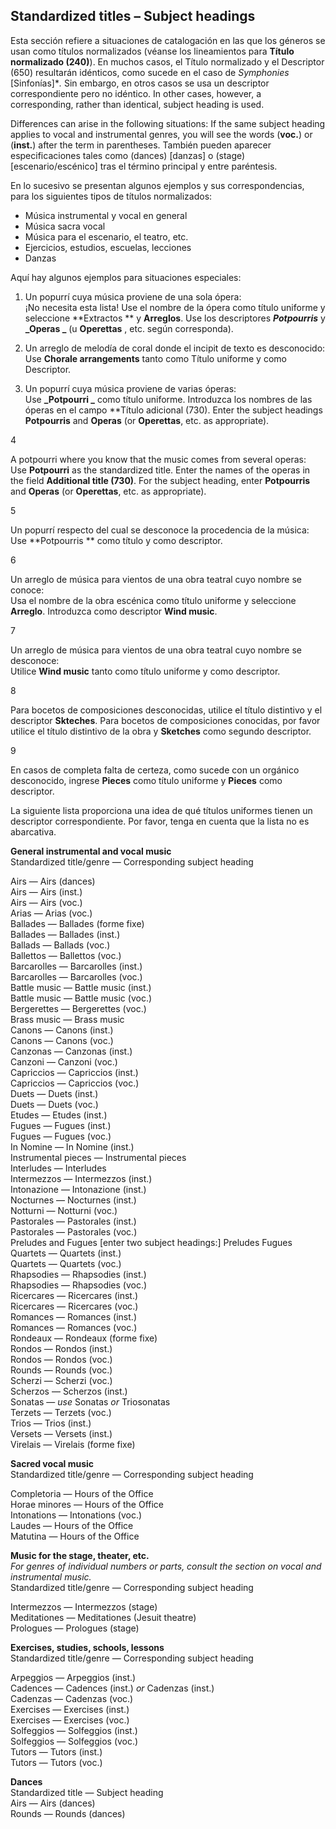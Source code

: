 ## Standardized titles – Subject headings

Esta sección refiere a situaciones de catalogación en las que los géneros se usan como títulos normalizados (véanse los lineamientos para **Título normalizado (240)**). En muchos casos, el Título normalizado y el Descriptor (650) resultarán idénticos, como sucede en el caso de _Symphonies_ [Sinfonías]\*_._ Sin embargo, en otros casos se usa un descriptor correspondiente pero no idéntico. In other cases, however, a corresponding, rather than identical, subject heading is used.

Differences can arise in the following situations: If the same subject heading applies to vocal and instrumental genres, you will see the words (**voc.**) or (**inst.**) after the term in parentheses. También pueden aparecer especificaciones tales como (dances) [danzas] o (stage) [escenario/escénico] tras el término principal y entre paréntesis.

En lo sucesivo se presentan algunos ejemplos y sus correspondencias, para los siguientes tipos de títulos normalizados:

- Música instrumental y vocal en general
- Música sacra vocal
- Música para el escenario, el teatro, etc.
- Ejercicios, estudios, escuelas, lecciones
- Danzas

Aquí hay algunos ejemplos para situaciones especiales:

1. Un popurrí cuya música proviene de una sola ópera:  
   ¡No necesita esta lista! Use el nombre de la ópera como título uniforme y seleccione  **Extractos ** y  **Arreglos**. Use los descriptores  **_Potpourris_** y  **_Operas _** (u **Operettas** , etc. según corresponda).

2. Un arreglo de melodía de coral donde el incipit de texto es desconocido:  
   Use **Chorale arrangements** tanto como Título uniforme y como Descriptor.

3. Un popurrí cuya música proviene de varias óperas:  
   Use  **_Potpourri _** como título uniforme. Introduzca los nombres de las óperas en el campo **Título adicional (730). Enter the subject headings **Potpourris** and **Operas** (or **Operettas**, etc. as appropriate).</p></li>

4

A potpourri where you know that the music comes from several operas:  
  Use **Potpourri** as the standardized title. Enter the names of the operas in the field **Additional title (730)**. For the subject heading, enter **Potpourris** and **Operas** (or **Operettas**, etc. as appropriate).

5

Un popurrí respecto del cual se desconoce la procedencia de la música:  
  Use  **Potpourris ** como título y como descriptor.

6

Un arreglo de música para vientos de una obra teatral cuyo nombre se conoce:  
  Usa el nombre de la obra escénica como título uniforme y seleccione  **Arreglo**. Introduzca como descriptor  **Wind music**.

7

Un arreglo de música para vientos de una obra teatral cuyo nombre se desconoce:  
  Utilice  **Wind music** tanto como título uniforme y como descriptor.

8

Para bocetos de composiciones desconocidas, utilice el título distintivo y el descriptor **Skteches**. Para bocetos de composiciones conocidas, por favor utilice el título distintivo de la obra y **Sketches** como segundo descriptor.

9

En casos de completa falta de certeza, como sucede con un orgánico desconocido, ingrese **Pieces** como título uniforme y **Pieces** como descriptor.</ol>

La siguiente lista proporciona una idea de qué títulos uniformes tienen un descriptor correspondiente. Por favor, tenga en cuenta que la lista no es abarcativa.

**General instrumental and vocal music**  
Standardized title/genre — Corresponding subject heading

Airs — Airs (dances)  
Airs — Airs (inst.)  
Airs — Airs (voc.)  
Arias — Arias (voc.)  
Ballades — Ballades (forme fixe)  
Ballades — Ballades (inst.)  
Ballads — Ballads (voc.)  
Ballettos — Ballettos (voc.)  
Barcarolles — Barcarolles (inst.)  
Barcarolles — Barcarolles (voc.)  
Battle music — Battle music (inst.)  
Battle music — Battle music (voc.)  
Bergerettes — Bergerettes (voc.)  
Brass music — Brass music  
Canons — Canons (inst.)  
Canons — Canons (voc.)  
Canzonas — Canzonas (inst.)  
Canzoni — Canzoni (voc.)  
Capriccios — Capriccios (inst.)  
Capriccios — Capriccios (voc.)  
Duets — Duets (inst.)  
Duets — Duets (voc.)  
Etudes — Etudes (inst.)  
Fugues — Fugues (inst.)  
Fugues — Fugues (voc.)  
In Nomine — In Nomine (inst.)  
Instrumental pieces — Instrumental pieces  
Interludes — Interludes  
Intermezzos — Intermezzos (inst.)  
Intonazione — Intonazione (inst.)  
Nocturnes — Nocturnes (inst.)  
Notturni — Notturni (voc.)  
Pastorales — Pastorales (inst.)  
Pastorales — Pastorales (voc.)  
Preludes and Fugues   [enter two subject headings:] Preludes Fugues  
Quartets — Quartets (inst.)  
Quartets — Quartets (voc.)  
Rhapsodies — Rhapsodies (inst.)  
Rhapsodies — Rhapsodies (voc.)  
Ricercares — Ricercares (inst.)  
Ricercares — Ricercares (voc.)  
Romances — Romances (inst.)  
Romances — Romances (voc.)  
Rondeaux — Rondeaux (forme fixe)  
Rondos — Rondos (inst.)  
Rondos — Rondos (voc.)  
Rounds — Rounds (voc.)  
Scherzi — Scherzi (voc.)  
Scherzos — Scherzos (inst.)  
Sonatas — _use_ Sonatas _or_ Triosonatas  
Terzets — Terzets (voc.)  
Trios — Trios (inst.)  
Versets — Versets (inst.)  
Virelais — Virelais (forme fixe)

**Sacred vocal music**  
Standardized title/genre — Corresponding subject heading

Completoria — Hours of the Office  
Horae minores — Hours of the Office  
Intonations — Intonations (voc.)  
Laudes — Hours of the Office  
Matutina — Hours of the Office

**Music for the stage, theater, etc.**  
_For genres of individual numbers or parts, consult the section on vocal and instrumental music._  
Standardized title/genre — Corresponding subject heading

Intermezzos — Intermezzos (stage)  
Meditationes — Meditationes (Jesuit theatre)  
Prologues — Prologues (stage)

**Exercises, studies, schools, lessons**  
Standardized title/genre — Corresponding subject heading

Arpeggios — Arpeggios (inst.)  
Cadences — Cadences (inst.) _or_ Cadenzas (inst.)  
Cadenzas — Cadenzas (voc.)  
Exercises — Exercises (inst.)  
Exercises — Exercises (voc.)  
Solfeggios — Solfeggios (inst.)  
Solfeggios — Solfeggios (voc.)  
Tutors — Tutors (inst.)  
Tutors — Tutors (voc.)

**Dances**  
Standardized title — Subject heading  
Airs — Airs (dances)  
Rounds — Rounds (dances)
